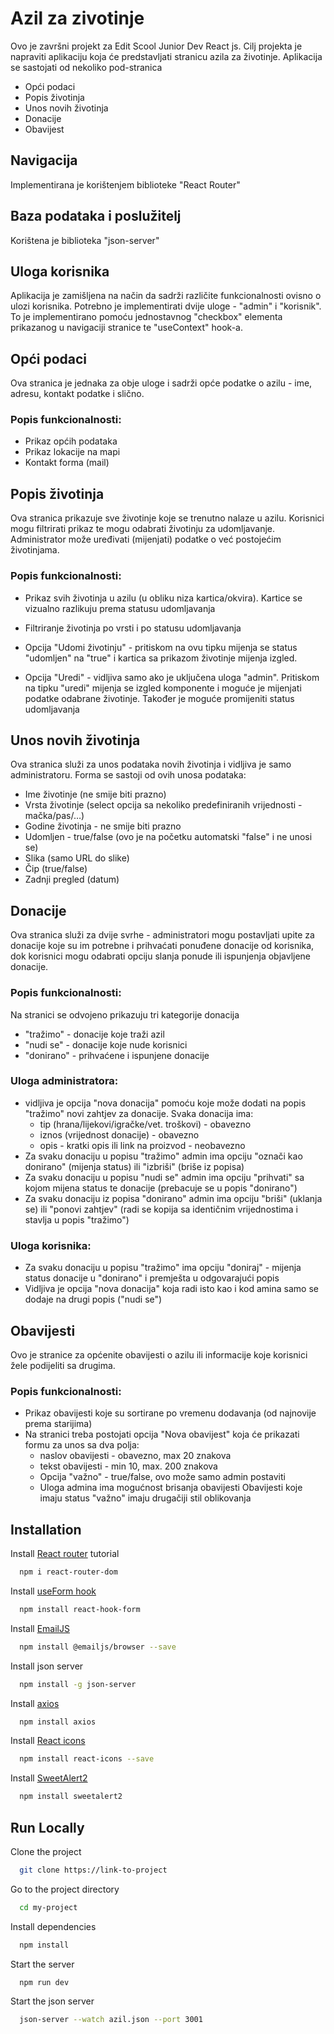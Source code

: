 # Azil za zivotinje

Ovo je završni projekt za Edit Scool Junior Dev React js. 
Cilj projekta je napraviti aplikaciju koja će predstavljati stranicu azila za životinje. Aplikacija se sastojati od nekoliko pod-stranica

- Opći podaci
- Popis životinja
- Unos novih životinja
- Donacije
- Obavijest

## Navigacija

Implementirana je korištenjem biblioteke "React Router"

## Baza podataka i poslužitelj

Korištena je  biblioteka "json-server"

## Uloga korisnika

Aplikacija je zamišljena na način da sadrži različite funkcionalnosti ovisno o ulozi korisnika. Potrebno je implementirati dvije uloge - "admin" i "korisnik". To je implementirano pomoću jednostavnog "checkbox" elementa prikazanog u navigaciji stranice te "useContext" hook-a.

## Opći podaci

Ova stranica je jednaka za obje uloge i sadrži opće podatke o azilu - ime, adresu, kontakt podatke i slično.

### Popis funkcionalnosti:

- Prikaz općih podataka 
- Prikaz lokacije na mapi
- Kontakt forma (mail)

## Popis životinja

Ova stranica prikazuje sve životinje koje se trenutno nalaze u azilu. Korisnici mogu filtrirati prikaz te mogu odabrati životinju za udomljavanje. Administrator može uređivati (mijenjati) podatke o već postojećim životinjama.

### Popis funkcionalnosti:

- Prikaz svih životinja u azilu (u obliku  niza kartica/okvira). Kartice se vizualno razlikuju prema statusu udomljavanja

- Filtriranje životinja po vrsti i po statusu udomljavanja

- Opcija "Udomi životinju" - pritiskom na ovu tipku mijenja se status "udomljen" na "true" i kartica sa prikazom životinje mijenja izgled.

- Opcija "Uredi" - vidljiva samo ako je uključena uloga "admin". Pritiskom na tipku "uredi" mijenja se izgled komponente i moguće je mijenjati podatke odabrane životinje. Također je moguće promijeniti status udomljavanja

## Unos novih životinja

Ova stranica služi za unos podataka novih životinja i vidljiva je samo administratoru. Forma se sastoji od ovih unosa podataka: 

- Ime životinje (ne smije biti prazno)
- Vrsta životinje (select opcija sa nekoliko predefiniranih vrijednosti - mačka/pas/…)
- Godine životinja - ne smije biti prazno
- Udomljen - true/false (ovo je na početku automatski "false" i ne unosi se)
- Slika (samo URL do slike)
- Čip (true/false)
- Zadnji pregled (datum)

## Donacije

Ova stranica služi za dvije svrhe - administratori mogu postavljati upite za donacije koje su im potrebne i prihvaćati ponuđene donacije od korisnika, dok korisnici mogu odabrati opciju slanja ponude ili ispunjenja objavljene donacije.

### Popis funkcionalnosti:

Na stranici se odvojeno prikazuju tri kategorije donacija
- "tražimo" - donacije koje traži azil
- "nudi se" - donacije koje nude korisnici
- "donirano" - prihvaćene i ispunjene donacije

### Uloga administratora:

- vidljiva je opcija "nova donacija" pomoću koje može dodati na popis "tražimo" novi zahtjev za donacije. Svaka donacija ima:
  - tip (hrana/lijekovi/igračke/vet. troškovi) - obavezno
  - iznos (vrijednost donacije) - obavezno
  - opis - kratki opis ili link na proizvod - neobavezno
- Za svaku donaciju u popisu "tražimo" admin ima opciju "označi kao donirano" (mijenja status) ili "izbriši" (briše iz popisa)
- Za svaku donaciju u popisu "nudi se" admin ima opciju "prihvati" sa kojom mijena status te donacije (prebacuje se u popis "donirano")
- Za svaku donaciju iz popisa "donirano" admin ima opciju "briši" (uklanja se) ili "ponovi zahtjev" (radi se kopija sa identičnim vrijednostima i stavlja u popis "tražimo")

### Uloga korisnika:

- Za svaku donaciju u popisu "tražimo" ima opciju "doniraj" - mijenja status donacije u "donirano" i premješta u odgovarajući popis
- Vidljiva je opcija "nova donacija" koja radi isto kao i kod amina samo se dodaje na drugi popis ("nudi se")


## Obavijesti

Ovo je stranice za općenite obavijesti o azilu ili informacije koje korisnici žele podijeliti sa drugima.

### Popis funkcionalnosti:

- Prikaz obavijesti koje su sortirane po vremenu dodavanja (od najnovije prema starijima)
- Na stranici treba postojati opcija "Nova obavijest" koja će prikazati formu za unos sa dva polja:
  - naslov obavijesti - obavezno, max 20 znakova
  - tekst obavijesti - min 10, max. 200 znakova
  - Opcija "važno" - true/false, ovo može samo admin postaviti
  - Uloga admina ima mogućnost brisanja obavijesti
Obavijesti koje imaju status "važno" imaju drugačiji stil oblikovanja

## Installation

Install [React router](https://reactrouter.com/en/main/start/tutorial) tutorial

```bash
  npm i react-router-dom
```

Install [useForm hook](https://react-hook-form.com/get-started/) 

```bash
  npm install react-hook-form
```

Install [EmailJS](https://www.emailjs.com/docs/sdk/installation/)

```bash
  npm install @emailjs/browser --save
```

Install json server

```bash
  npm install -g json-server
```

Install [axios](https://www.npmjs.com/package/axios)

```bash
  npm install axios
```

Install [React icons](https://react-icons.github.io/react-icons/)

```bash
  npm install react-icons --save
```

Install [SweetAlert2](https://sweetalert2.github.io/#download)

```bash
  npm install sweetalert2
```
    
## Run Locally

Clone the project

```bash
  git clone https://link-to-project
```

Go to the project directory

```bash
  cd my-project
```

Install dependencies

```bash
  npm install
```

Start the server

```bash
  npm run dev
```

Start the json server

```bash
  json-server --watch azil.json --port 3001
```

